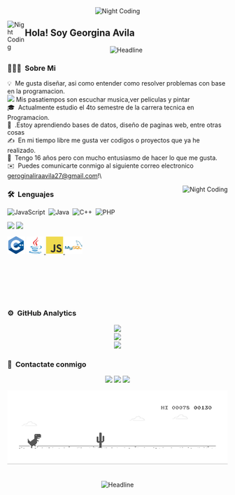 <div align="center">
  <img alt="Night Coding" src="[https://i.pinimg.com/736x/c2/a8/7d/c2a87d74a436d23086c38d00a22af3d0.jpg](https://mx.images.search.yahoo.com/search/images;_ylt=Awrhdg8YPGZmIK8yKpTF8Qt.;_ylu=c2VjA3NlYXJjaARzbGsDYnV0dG9u;_ylc=X1MDMjExNDcxMjAwNQRfcgMyBGZyA21jYWZlZQRmcjIDcDpzLHY6aSxtOnNiLXRvcARncHJpZANScjhXcDQ1QVNLR0hOTHcyaTk2NWlBBG5fcnNsdAMwBG5fc3VnZwMwBG9yaWdpbgNteC5pbWFnZXMuc2VhcmNoLnlhaG9vLmNvbQRwb3MDMARwcXN0cgMEcHFzdHJsAzAEcXN0cmwDNDEEcXVlcnkDaW1hZ2VuJTIwZGUlMjBwcm9ncmFtYWRvciUyMGNvbiUyMGVsJTIwbm9tYnJlJTIwZGFubnkEdF9zdG1wAzE3MTc5NzYxMjM-?p=imagen+de+programador+con+el+nombre+danny&fr=mcafee&fr2=p%3As%2Cv%3Ai%2Cm%3Asb-top&ei=UTF-8&x=wrt&type=E211MX714G0)" />
</div>

<img alt="Night Coding" src="./assets/Hand%20Wave.gif" width='40' align="left"/><h2 align="left">Hola! Soy Georgina Avila</h2>

<div align="center">
<img src="https://readme-typing-svg.herokuapp.com?color=%9049AC&size=32&center=true&vCenter=true&width=600&height=50&lines=Bienvenid@+a+mi+perfil!+%F0%9F%91%8B;Soy+programadora;Un+gusto+conocerte" alt="Headline" />
</div>

### 👨🏻‍💻 &nbsp;Sobre Mi

💡 &nbsp;Me gusta diseñar, asi como entender como resolver problemas con base en la programacion.\
 <img src="https://media.giphy.com/media/ObNTw8Uzwy6KQ/giphy.gif" width="30px">&nbsp;Mis pasatiempos son escuchar musica,ver peliculas y pintar<br>
🎓 &nbsp;Actualmente estudio el 4to semestre de la carrera tecnica en Programacion.\
🌱 &nbsp;.Estoy aprendiendo bases de datos, diseño de paginas web, entre otras cosas\
✍️ &nbsp;En mi tiempo libre me gusta ver codigos o proyectos que ya he realizado.\
💬 &nbsp;Tengo 16 años pero con mucho entusiasmo de hacer lo que me gusta.\
✉️ &nbsp;Puedes comunicarte conmigo al siguiente correo electronico geroginaliraavila27@gmail.com!\


<img alt="Night Coding" src="https://i.makeagif.com/media/6-20-2018/hH5G05.gif" align="right"/>

### 🛠 &nbsp;Lenguajes

![JavaScript](https://img.shields.io/badge/javascript-%23323330.svg?style=for-the-badge&logo=javascript&logoColor=%23F7DF1E)&nbsp;
![Java](https://img.shields.io/badge/java-%23ED8B00.svg?style=for-the-badge&logo=java&logoColor=white)&nbsp;
![C++](https://img.shields.io/badge/c++-%2300599C.svg?style=for-the-badge&logo=c%2B%2B&logoColor=white)&nbsp;
![PHP](https://camo.githubusercontent.com/81521ffdf464b6ccf96d80afb03d73edac19d56d28ee212174d802bbf47ad146/68747470733a2f2f696d672e736869656c64732e696f2f62616467652f5048502d3737374242343f7374796c653d666f722d7468652d6261646765266c6f676f3d706870266c6f676f436f6c6f723d7768697465)
<p>
<div align="left">
  <img src="https://img.shields.io/badge/-HTML-c58545?style=for-the-badge&logo=html5&logoColor=c58545&labelColor=282828">
  <img src="https://img.shields.io/badge/-CSS-d1a01f?style=for-the-badge&logo=css3&logoColor=d1a01f&labelColor=282828">
</div>
</p>

<a href="https://www.w3schools.com/cpp/" target="_blank" rel="noreferrer">
    <img src="https://raw.githubusercontent.com/devicons/devicon/master/icons/cplusplus/cplusplus-original.svg"
      alt="cplusplus" width="40" height="40" /></a>

<a href="https://www.java.com" target="_blank" rel="noreferrer">      
<img src="https://raw.githubusercontent.com/devicons/devicon/master/icons/java/java-original.svg" alt="java" width="40"
      height="40" /> </a>

<a href="https://developer.mozilla.org/en-US/docs/Web/JavaScript" target="_blank"  rel="noreferrer"> 
<img src="https://raw.githubusercontent.com/devicons/devicon/master/icons/javascript/javascript-original.svg"
      alt="javascript" width="40" height="40" /> </a>

<a href="https://www.mysql.com/" target="_blank" rel="noreferrer"> 
<img src="https://raw.githubusercontent.com/devicons/devicon/master/icons/mysql/mysql-original-wordmark.svg"
      alt="mysql" width="40" height="40" /> </a>
      
<br><br><br><br><br>

### ⚙️ &nbsp;GitHub Analytics

<p align="center">
<a href="https://github.com/GinaAvi">
  <img height="180em" src="https://github-readme-stats-eight-theta.vercel.app/api?username=GinaAvi&show_icons=true&theme=algolia&include_all_commits=true&count_private=true"/><br>
  <img height="180em" src="https://github-readme-stats-eight-theta.vercel.app/api/top-langs/?username=GinaAvi&layout=compact&langs_count=8&theme=algolia"/><br>
   <img height="180em" src="https://github-readme-streak-stats.herokuapp.com/?user=GinaAvi&theme=dark&hide_border=true"/>
</a>
</p>


### 🤝 &nbsp;Contactate conmigo

<p align="center">
<a href="mailto:georginaliraavila27@gmail.com"><img src="https://img.shields.io/badge/-GeoLira-D14836?style=flat&logo=Gmail&logoColor=white"/></a>
<a href="https://www.instagram.com/georginalira1/"><img src="https://img.shields.io/badge/-georginalira1-E4405F?style=flat&logo=Instagram&logoColor=white"/></a>
<a href="https://www.facebook.com/profile.php?id=100074409229683"><img src="https://img.shields.io/badge/-Gina Lira-1877F2?style=flat&logo=Facebook&logoColor=white"/></a>
</p>

<div align="center">
  <img alt="Night Coding" src="https://raw.githubusercontent.com/sanket9006/sanket9006/master/dino.gif" />
</div>
<br><br>

<div align="center">
<img src="https://readme-typing-svg.herokuapp.com?color=%9049AC&size=32&center=true&vCenter=true&width=600&height=50&lines=Gracias+por+ver+mi+perfil!+%F0%9F%91%8B;Nos+vemos+pronto!!;" alt="Headline" />
</div>
  <!---
GinaAvi/GinaAvi is a ✨ special ✨ repository because its README.md (this file) appears on your GitHub profile.
You can click the Preview link to take a look at your changes.
--->
